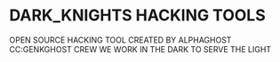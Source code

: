 # DARK_KNIGHTS HACKING TOOLS
OPEN SOURCE HACKING TOOL CREATED BY ALPHAGHOST
CC:GENKGHOST CREW 
WE WORK IN THE DARK TO SERVE THE LIGHT
